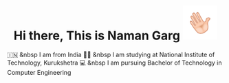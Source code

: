 <h1 align="center"> Hi there, This is Naman Garg  <img src="images/wave.gif"  alt="Waving Hand" width="80px"></h1>

🇮🇳 &nbsp I am from India
👨‍🎓 &nbsp I am studying at National Institute of Technology, Kurukshetra
💻 &nbsp I am pursuing Bachelor of Technology in Computer Engineering
